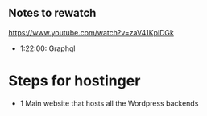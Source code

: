 ## Notes to rewatch

https://www.youtube.com/watch?v=zaV41KpiDGk

* 1:22:00:  Graphql

# Steps for hostinger
- 1 Main website that hosts all the Wordpress backends
